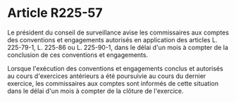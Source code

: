 # Article R225-57

Le président du conseil de surveillance avise les commissaires aux comptes des conventions et engagements autorisés en application des articles L. 225-79-1, L. 225-86 ou L. 225-90-1, dans le délai d'un mois à compter de la conclusion de ces conventions et engagements.

Lorsque l'exécution des conventions et engagements conclus et autorisés au cours d'exercices antérieurs a été poursuivie au cours du dernier exercice, les commissaires aux comptes sont informés de cette situation dans le délai d'un mois à compter de la clôture de l'exercice.
